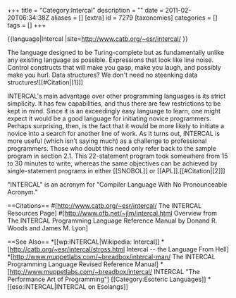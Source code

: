 +++
title = "Category:Intercal"
description = ""
date = 2011-02-20T06:34:38Z
aliases = []
[extra]
id = 7279
[taxonomies]
categories = []
tags = []
+++

{{language|Intercal
|site=http://www.catb.org/~esr/intercal/
}}

The language designed to be Turing-complete but as fundamentally unlike any existing language as possible. Expressions that look like line noise. Control constructs that will make you gasp, make you laugh, and possibly make you hurl. Data structures? We don't need no steenking data structures![[#Citation|[1]]]

INTERCAL's main advantage over other programming languages is its strict simplicity. It has few capabilities, and thus there are few restrictions to be kept in mind. Since it is an exceedingly easy language to learn, one might expect it would be a good language for initiating novice programmers. Perhaps surprising, then, is the fact that it would be more likely to initiate a novice into a search for another line of work. As it turns out, INTERCAL is more useful (which isn't saying much) as a challenge to professional programmers. Those who doubt this need only refer back to the sample program in section 2.1. This 22-statement program took somewhere from 15 to 30 minutes to write, whereas the same objectives can be achieved by single-statement programs in either [[SNOBOL]] or [[APL]].[[#Citation|[2]]]

"INTERCAL" is an acronym for "Compiler Language With No Pronounceable Acronym."

==Citations==
#[http://www.catb.org/~esr/intercal/ The INTERCAL Resources Page]
#[http://www.ofb.net/~jlm/intercal.html Overview from The INTERCAL Programming Language Reference Manual by Donand R. Woods and James M. Lyon]

==See Also==
*[[wp:INTERCAL|Wikipedia: Intercal]]
*[http://catb.org/~esr/intercal/stross.html Intercal -- the Language From Hell]
*[http://www.muppetlabs.com/~breadbox/intercal-man/ The INTERCAL Programming Language Revised Reference Manual]
*[http://www.muppetlabs.com/~breadbox/intercal/ INTERCAL "The Performance Art of Programming"]
[[Category:Esoteric Languages]]
*[[eso:INTERCAL|INTERCAL on Esolangs]]
